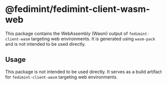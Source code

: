 # @fedimint/fedimint-client-wasm-web

This package contains the WebAssembly (Wasm) output of `fedimint-client-wasm` targeting web environments. It is generated using `wasm-pack` and is not intended to be used directly.

## Usage

This package is not intended to be used directly. It serves as a build artifact for `fedimint-client-wasm` targeting web environments.
